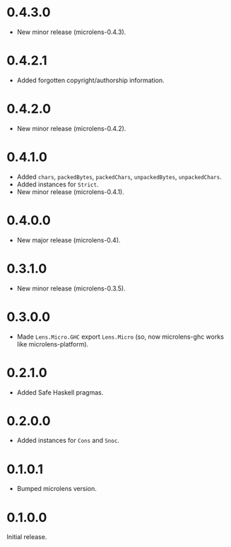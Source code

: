 # 0.4.3.0

* New minor release (microlens-0.4.3).

# 0.4.2.1

* Added forgotten copyright/authorship information.

# 0.4.2.0

* New minor release (microlens-0.4.2).

# 0.4.1.0

* Added `chars`, `packedBytes`, `packedChars`, `unpackedBytes`, `unpackedChars`.
* Added instances for `Strict`.
* New minor release (microlens-0.4.1).

# 0.4.0.0

* New major release (microlens-0.4).

# 0.3.1.0

* New minor release (microlens-0.3.5).

# 0.3.0.0

* Made `Lens.Micro.GHC` export `Lens.Micro` (so, now microlens-ghc works like microlens-platform).

# 0.2.1.0

* Added Safe Haskell pragmas.

# 0.2.0.0

* Added instances for `Cons` and `Snoc`.

# 0.1.0.1

* Bumped microlens version.

# 0.1.0.0

Initial release.
